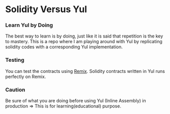 # Solidity Versus Yul
### Learn Yul by Doing
The best way to learn is by doing, just like it is said that repetition is the key to mastery. This is a repo where I am playing around with Yul by replicating solidity codes with a corresponding Yul implementation.

### Testing
You can test the contracts using <a href="https://remix.ethereum.org/">Remix</a>. Solidity contracts written in Yul runs perfectly on Remix.

### Caution
Be sure of what you are doing before using Yul (Inline Assembly) in production => This is for learning(educational) purpose.
